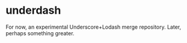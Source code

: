 # underdash
For now, an experimental Underscore+Lodash merge repository. Later, perhaps something greater.
